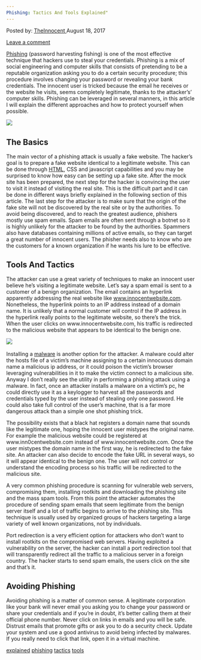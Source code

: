 ```yaml
---
Phishing: Tactics And Tools Explained"
---
```

<article class="post-listing post-22024 post type-post status-publish format-standard has-post-thumbnail hentry  tag-explained tag-phishing tag-tactics tag-tools">
<div class="post-inner">
    <span>Posted by: <a href="https://www.deepdotweb.com/author/theinnocent/" title="">TheInnocent </a></span>
<span>August 18, 2017</span>
    
<span><a href="https://www.deepdotweb.com/2017/08/18/phishing-tactics-tools-explained/#respond">Leave a comment</a></span>
</p>
<div class="clear"></div>
    
<p><a href="https://www.deepdotweb.com/2017/07/13/man-admits-phishing-365k-btc-darknet/">Phishing</a> (password harvesting fishing) is one of the most effective technique that hackers use to steal your credentials. Phishing is a mix of social engineering and computer skills that consists of pretending to be a reputable organization asking you to do a certain security procedure; this procedure involves changing your password or revealing your bank credentials. The innocent user is tricked because the email he receives or the website he visits, seems completely legitimate, thanks to the attacker&#8217;s’ computer skills. Phishing can be leveraged in several manners, in this article I will explain the different approaches and how to protect yourself when possible.</p>
<p><img class="wp-image-22028 aligncenter" src="/imgs/2017/08/word-image-11.png" srcset="/imgs/2017/08/word-image-11.png 648w, /imgs/2017/08/word-image-11-300x169.png 300w" sizes="(max-width: 648px) 100vw, 648px" /></p>
<h2>The Basics</h2>
<p>The main vector of a phishing attack is usually a fake website. The hacker’s goal is to prepare a fake website identical to a legitimate website. This can be done through <a href="https://www.deepdotweb.com/2016/10/16/html5-introduces-new-security-threats/">HTML</a>, CSS and javascript capabilities and you may be surprised to know how easy can be setting up a fake site. After the mock site has been prepared, the next step for the hacker is convincing the user to visit it instead of visiting the real site. This is the difficult part and it can be done in different ways briefly explained in the following section of this article. The last step for the attacker is to make sure that the origin of the fake site will not be discovered by the real site or by the authorities. To avoid being discovered, and to reach the greatest audience, phishers mostly use spam emails. Spam emails are often sent through a botnet so it is highly unlikely for the attacker to be found by the authorities. Spammers also have databases containing millions of active emails, so they can target a great number of innocent users. The phisher needs also to know who are the customers for a known organization if he wants his lure to be effective.</p>
<h2>Tools And Tactics</h2>
<p>The attacker can use a great variety of techniques to make an innocent user believe he’s visiting a legitimate website. Let’s say a spam email is sent to a customer of a benign organization. The email contains an hyperlink apparently addressing the real website like <a href="http://www.realsite.com/">www.innocentwebsite.com</a>. Nonetheless, the hyperlink points to an IP address instead of a domain name. It is unlikely that a normal customer will control if the IP address in the hyperlink really points to the legitimate website, so there’s the trick. When the user clicks on www.innocentwebsite.com, his traffic is redirected to the malicious website that appears to be identical to the benign one.</p>
<p><img class="wp-image-22029 aligncenter" src="/imgs/2017/08/word-image-12.png" srcset="/imgs/2017/08/word-image-12.png 625w, /imgs/2017/08/word-image-12-300x169.png 300w" sizes="(max-width: 625px) 100vw, 625px" /></p>
<p>Installing a <a href="https://www.deepdotweb.com/2017/05/13/ciantimf-android-os-security-framework-protection-tor-botnet-malware/">malware</a> is another option for the attacker. A malware could alter the hosts file of a victim’s machine assigning to a certain innocuous domain name a malicious ip address, or it could poison the victim’s browser leveraging vulnerabilities in it to make the victim connect to a malicious site. Anyway I don’t really see the utility in performing a phishing attack using a malware. In fact, once an attacker installs a malware on a victim’s pc, he could directly use it as a keylogger to harvest all the passwords and credentials typed by the user instead of stealing only one password. He could also take full control of the user’s machine, that is a far more dangerous attack than a simple one shot phishing trick.</p>
<p>The possibility exists that a black hat registers a domain name that sounds like the legitimate one, hoping the innocent user mistypes the original name. For example the malicious website could be registered at www.inn0centwebsite.com instead of www.innocentwebsite.com. Once the user mistypes the domain name in the first way, he is redirected to the fake site. An attacker can also decide to encode the fake URL in several ways, so it will appear identical to the benign one. The user will not control or understand the encoding process so his traffic will be redirected to the malicious site.</p>
<p>A very common phishing procedure is scanning for vulnerable web servers, compromising them, installing rootkits and downloading the phishing site and the mass spam tools. From this point the attacker automates the procedure of sending spam emails that seem legitimate from the benign server itself and a lot of traffic begins to arrive to the phishing site. This technique is usually used by organized groups of hackers targeting a large variety of well known organizations, not by individuals.</p>
<p>Port redirection is a very efficient option for attackers who don’t want to install rootkits on the compromised web servers. Having exploited a vulnerability on the server, the hacker can install a port redirection tool that will transparently redirect all the traffic to a malicious server in a foreign country. The hacker starts to send spam emails, the users click on the site and that’s it.</p>
<h2>Avoiding Phishing</h2>
<p>Avoiding phishing is a matter of common sense. A legitimate corporation like your bank will never email you asking you to change your password or share your credentials and if you’re in doubt, it’s better calling them at their official phone number. Never click on links in emails and you will be safe. Distrust emails that promote gifts or ask you to do a security check. Update your system and use a good antivirus to avoid being infected by malwares. If you really need to click that link, open it in a virtual machine.</p>
</div>
<a href="https://www.deepdotweb.com/tag/explained/" rel="tag">explained</a> <a href="https://www.deepdotweb.com/tag/phishing/" rel="tag">phishing</a> <a href="https://www.deepdotweb.com/tag/tactics/" rel="tag">tactics</a> <a href="https://www.deepdotweb.com/tag/tools/" rel="tag">tools</a></span> <span style="display:none" class="updated">2017-08-18</span>
<div style="display:none" class="vcard author" itemprop="author" itemscope itemtype="http://schema.org/Person"><strong class="fn" itemprop="name"><a href="https://www.deepdotweb.com/author/theinnocent/" title="Posts by TheInnocent" rel="author">TheInnocent</a></strong></div>
    
